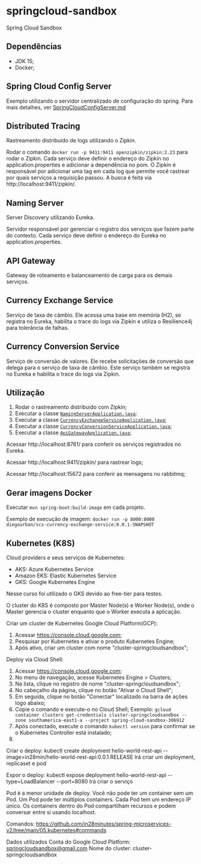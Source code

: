 # springcloud-sandbox
Spring Cloud Sandbox

## Dependências
- JDK 15;
- Docker;

## Spring Cloud Config Server
Exemplo utilizando o servidor centralizado de configuração do spring.
Para mais detalhes, ver [SpringCloudConfigServer.md](/.docs/SpringCloudConfigServer.md)

## Distributed Tracing
Rastreamento distribuido de logs utilizando o Zipkin.

Rodar o comando `docker run -p 9411:9411 openzipkin/zipkin:2.23` para rodar o Zipkin.
Cada serviço deve definir o endereço do Zipkin no application.properties e adicionar a dependência no pom.
O Zipkin é responsável por adicionar uma tag em cada log que permite você rastrear por quais serviços a requisição passou.
A busca é feita via http://localhost:9411/zipkin/.

## Naming Server
Server Discovery utilizando Eureka.

Servidor responsável por gerenciar o registro dos serviços que fazem parte do contexto.
Cada serviço deve definir o endereço do Eureka no application.properties.

## API Gateway
Gateway de roteamento e balanceamento de carga para os demais serviços.

## Currency Exchange Service
Serviço de taxa de câmbio.
Ele acessa uma base em memória (H2), se registra no Eureka, habilita o trace do logs via Zipkin e utiliza o Resilience4j para tolerância de falhas.

## Currency Conversion Service
Serviço de conversão de valores.
Ele recebe solicitações de conversão que delega para o serviço de taxa de câmbio.
Este serviço também se registra no Eureka e habilita o trace do logs via Zipkin.

## Utilização

1. Rodar o rastreamento distribuido com Zipkin;
2. Executar a classe [`NamingServerApplication.java`](/naming-server/src/main/java/urban/sandbox/springcloud/namingserver/NamingServerApplication.java);
3. Executar a classe [`CurrencyExchangeServiceApplication.java`](/currency-exchange-service/src/main/java/urban/sandbox/springcloud/currencyexchangeservice/CurrencyExchangeServiceApplication.java);
4. Executar a classe [`CurrencyConversionServiceApplication.java`](/currency-conversion-service/src/main/java/urban/sandbox/springcloud/currencyconversionservice/CurrencyConversionServiceApplication.java);
5. Executar a classe [`ApiGatewayApplication.java`](/api-gateway/src/main/java/urban/sandbox/springcloud/apigateway/ApiGatewayApplication.java);

Acessar http://localhost:8761/ para conferir os serviços registrados no Eureka.

Acessar http://localhost:9411/zipkin/ para rastrear logs;

Acessar http://localhost:15672 para conferir as mensagens no rabbitmq;

## Gerar imagens Docker
Executar `mvn spring-boot:build-image` em cada projeto.

Exemplo de execução de imagem: `docker run -p 8000:8000 diegourban/scs-currency-exchange-service:0.0.1-SNAPSHOT`

## Kubernetes (K8S)
Cloud providers e seus serviços de Kubernetes:
- AKS: Azure Kubernetes Service
- Amazon EKS: Elastic Kubernetes Service
- GKS: Google Kubernetes Engine

Nesse curso foi utilizado o GKS devido ao free-tier para testes.

O cluster do K8S é composto por Master Node(s) e Worker Node(s), onde o Master gerencia o cluster enquanto que o Worker executa a aplicação.

Criar um cluster de Kubernetes Google Cloud Platform(GCP):
1. Acessar https://console.cloud.google.com;
2. Pesquisar por Kubernetes e ativar o produto Kubernetes Engine;
3. Após ativo, criar um cluster com nome "cluster-springcloudsandbox";

Deploy via Cloud Shell:
1. Acessar https://console.cloud.google.com;
2. No menu de navegação, acesse Kubernetes Engine > Clusters;
3. Na lista, clique no registro de nome "cluster-springcloudsandbox";
4. No cabeçalho da página, clique no botão "Ativar o Cloud Shell";
5. Em seguida, clique no botão "Conectar" localizado na barra de ações logo abaixo;
6. Copie o comando e execute-o no Cloud Shell;
Exemplo:
`gcloud container clusters get-credentials cluster-springcloudsandbox --zone southamerica-east1-a --project spring-cloud-sandbox-306912`
7. Após conectado, execute o comando `kubectl version` para confirmar se o Kubernetes Controller está instalado;
8. 

Criar o deploy: kubectl create deployment hello-world-rest-api --image=in28min/hello-world-rest-api:0.0.1.RELEASE
Irá criar um deployment, replicaset e pod

Expor o deploy: kubectl expose deployment hello-world-rest-api --type=LoadBalancer --port=8080
Irá criar o serviço


Pod é a menor unidade de deploy. 
Você não pode ter um container sem um Pod. Um Pod pode ter múltiplos containers.
Cada Pod tem um endereço IP único. Os containers dentro do Pod compartilham recursos e podem conversar entre si usando localhost.


Comandos: https://github.com/in28minutes/spring-microservices-v2/tree/main/05.kubernetes#commands

Dados utilizados
Conta do Google Cloud Platform: springcloudsandbox@gmail.com
Nome do cluster: cluster-springcloudsandbox
